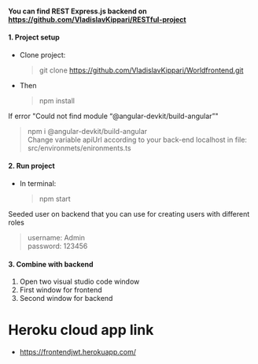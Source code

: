 #### You can find REST Express.js backend on https://github.com/VladislavKippari/RESTful-project

#### 1. Project setup
* Clone project:
  > git clone https://github.com/VladislavKippari/Worldfrontend.git
* Then
  > npm install

If error "Could not find module “@angular-devkit/build-angular”"
>npm i @angular-devkit/build-angular  
Change variable apiUrl according to your back-end localhost in file:
>src/environmets/enironments.ts


#### 2. Run project
* In terminal:
  > npm start

Seeded user  on backend that you can use for creating users with different roles  
   >username: Admin  
   >password: 123456
#### 3. Combine with backend
1. Open two visual studio code window
2. First window for frontend
3. Second window for backend
# Heroku cloud app link
- https://frontendjwt.herokuapp.com/
